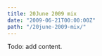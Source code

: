 ```yaml
---
title: 20June 2009 mix
date: "2009-06-21T00:00:00Z"
path: "/20june-2009-mix/"
---
```


Todo: add content.